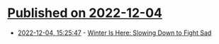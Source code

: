# [Published on 2022-12-04](index.md)

* [2022-12-04, 15:25:47](https://news.ycombinator.com/item?id=33854469) - [Winter Is Here: Slowing Down to Fight Sad](https://nicky.bearblog.dev/sad-is-here/)
